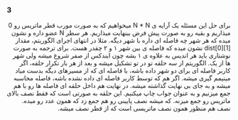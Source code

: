 ### 3
<p dir="rtl">
برای حل این مسئله یک آرایه ی N * N میخواهیم که به صورت مورب قطر ماتریس رو 0 میذاریم و بقیه رو به صورت پیش فرض بینهایت میذاریم. هر سطر N عضو داره و نشون میده که هر شهر چه فاصله ای داره با شهر دیگه. مثلا در انتهای اجرای الگوریتم، مقدار dist[0][1] نشون میده که فاصله ی بین شهر ۱ و ۲ چقدر هست. برای ترجمه به صورت نوشتاری باید هر اندیس به علاوه ی ۱ بشه چون ایندکس از صفر شروع میشه ولی شهر ها از یک.
الگوریتم از سه حلقه تو در تو تشکیل میشه و بعد از هر بار تکرار حلقه، اگر کاربر فاصله ای برای دو شهر داده باشه، با فاصله ای که از مسیرهای دیگه بدست میاد مینیمم گیری میشه. اگر هم که توسط کاربر فاصله ای داده نشده باشه، فاصله محاسبه میشه و به جای بی نهایت گذاشته میشه.
در نهایت هم داخل حلقه ای فاصله ها رو با هم جمع میزنیم و به عنوان جواب چاپ میکنیم. این حلقه به صورتی است که فقط نصف بالای ماتریس رو جمع میزنه. که میشه نصف پایینی رو هم جمع زد که همون عدد رو میده. نصف هم منظور همون نصف ماتریسی است که از قطر نصف میشه.
</p>